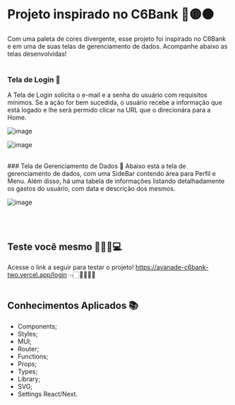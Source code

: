 # Projeto inspirado no C6Bank 🔵🟡⚫
Com uma paleta de cores divergente, esse projeto foi inspirado no C6Bank e em uma de suas telas de gerenciamento de dados. Acompanhe abaixo as telas desenvolvidas!
<br /><br />
### Tela de Login 👤
A Tela de Login solicita o e-mail e a senha do usuário com requisitos mínimos. Se a ação for bem sucedida, o usuário recebe a informação que está logado e lhe será permido clicar na URL que o direcionára para a Home.

![image](https://user-images.githubusercontent.com/93789218/197046920-9d63023d-414c-496b-8819-3451599457ed.png)

![image](https://user-images.githubusercontent.com/93789218/197047496-124db529-876b-4294-936b-2c2a26da31be.png)

<br />
### Tela de Gerenciamento de Dados 🎲
Abaixo está a tela de gerenciamento de dados, com uma SideBar contendo área para Perfil e Menu. Além disso, há uma tabela de informações listando detalhadamente os gastos do usuário, com data e descrição dos mesmos.

![image](https://user-images.githubusercontent.com/93789218/197046810-81487edd-7396-4e84-97f4-3ed3c60f07e8.png)

<br /><br />
## Teste você mesmo 🙆🏻‍♀️💻
Acesse o link  a seguir para testar o projeto! https://avanade-c6bank-two.vercel.app/login 👈🏻💜👩🏻‍💻
<br /><br />

## Conhecimentos Aplicados 📚
- Components;
- Styles;
- MUI;
- Router;
- Functions;
- Props;
- Types;
- Library;
- SVG;
- Settings React/Next.
